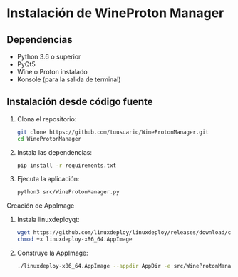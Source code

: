 # Instalación de WineProton Manager

## Dependencias

- Python 3.6 o superior
- PyQt5
- Wine o Proton instalado
- Konsole (para la salida de terminal)

## Instalación desde código fuente

1. Clona el repositorio:
   ```bash
   git clone https://github.com/tuusuario/WineProtonManager.git
   cd WineProtonManager

2. Instala las dependencias:
   ```bash
   pip install -r requirements.txt

3. Ejecuta la aplicación:

   ```bash
   python3 src/WineProtonManager.py

Creación de AppImage

1. Instala linuxdeployqt:

   ```bash
   wget https://github.com/linuxdeploy/linuxdeploy/releases/download/continuous/linuxdeploy-x86_64.AppImage
   chmod +x linuxdeploy-x86_64.AppImage
   
2. Construye la AppImage:

   ```bash
   ./linuxdeploy-x86_64.AppImage --appdir AppDir -e src/WineProtonManager.py -i icons/WineProtonManager.svg -d AppDir/WineProtonManager.desktop
